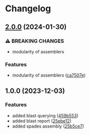 # Changelog

## [2.0.0](https://github.com/xsitarcik/assembly/compare/v1.0.0...v2.0.0) (2024-01-30)


### ⚠ BREAKING CHANGES

* modularity of assemblers

### Features

* modularity of assemblers ([ca7507e](https://github.com/xsitarcik/assembly/commit/ca7507eb7d4517b0adae679ce94a2ecece71d8d0))

## 1.0.0 (2023-12-03)


### Features

* added blast querying ([459b553](https://github.com/xsitarcik/assembly/commit/459b55358dba52763ea234581113a9c7b509c259))
* added blast report ([25ebe12](https://github.com/xsitarcik/assembly/commit/25ebe12f183a4b0b75b5810f0125a6e380477b67))
* added spades assembly ([25b5ce7](https://github.com/xsitarcik/assembly/commit/25b5ce7fd6a68dc3229ce83b60b9b1ad6470b474))
